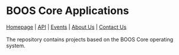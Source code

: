 # BOOS Core Applications
[Homepage](http://baigudin.software/boos/) | [API](http://baigudin.software/en/solution/boos/api/) | [Events](http://baigudin.software/events/) | [About Us](http://baigudin.software/about/project/) | [Contact Us](http://baigudin.software/contact/)<br/><br/>
The repository contains projects based on the BOOS Core operating system.